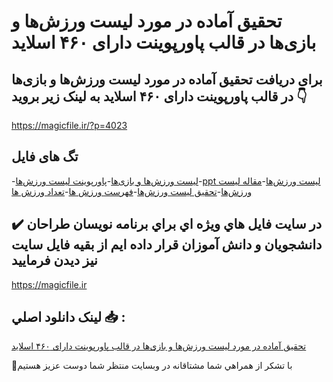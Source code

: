 # تحقیق آماده در مورد لیست ورزش‌ها و بازی‌ها در قالب پاورپوینت دارای ۴۶۰ اسلاید

## برای دریافت تحقیق آماده در مورد لیست ورزش‌ها و بازی‌ها در قالب پاورپوینت دارای ۴۶۰ اسلاید به لینک زیر بروید 👇

https://magicfile.ir/?p=4023

## تگ های فایل

-[لیست ورزش‌ها و بازی‌ها](https://magicfile.ir/product/%d8%aa%d8%ad%d9%82%db%8c%d9%82-%d9%84%db%8c%d8%b3%d8%aa-%d9%88%d8%b1%d8%b2%d8%b4%d9%87%d8%a7-%d9%88-%d8%a8%d8%a7%d8%b2%db%8c%d9%87%d8%a7-%d8%af%d8%b1-%d9%82%d8%a7%d9%84%d8%a8-%d9%be%d8%a7%d9%88%d8%b1%d9%be%d9%88%db%8c%d9%86%d8%aa/)-[پاورپوینت لیست ورزش‌ها](https://magicfile.ir/product/%d8%aa%d8%ad%d9%82%db%8c%d9%82-%d9%84%db%8c%d8%b3%d8%aa-%d9%88%d8%b1%d8%b2%d8%b4%d9%87%d8%a7-%d9%88-%d8%a8%d8%a7%d8%b2%db%8c%d9%87%d8%a7-%d8%af%d8%b1-%d9%82%d8%a7%d9%84%d8%a8-%d9%be%d8%a7%d9%88%d8%b1%d9%be%d9%88%db%8c%d9%86%d8%aa/)-[ppt لیست ورزش‌ها](https://magicfile.ir/product/%d8%aa%d8%ad%d9%82%db%8c%d9%82-%d9%84%db%8c%d8%b3%d8%aa-%d9%88%d8%b1%d8%b2%d8%b4%d9%87%d8%a7-%d9%88-%d8%a8%d8%a7%d8%b2%db%8c%d9%87%d8%a7-%d8%af%d8%b1-%d9%82%d8%a7%d9%84%d8%a8-%d9%be%d8%a7%d9%88%d8%b1%d9%be%d9%88%db%8c%d9%86%d8%aa/)-[مقاله لیست ورزش‌ها](https://magicfile.ir/product/%d8%aa%d8%ad%d9%82%db%8c%d9%82-%d9%84%db%8c%d8%b3%d8%aa-%d9%88%d8%b1%d8%b2%d8%b4%d9%87%d8%a7-%d9%88-%d8%a8%d8%a7%d8%b2%db%8c%d9%87%d8%a7-%d8%af%d8%b1-%d9%82%d8%a7%d9%84%d8%a8-%d9%be%d8%a7%d9%88%d8%b1%d9%be%d9%88%db%8c%d9%86%d8%aa/)-[تحقیق لیست ورزش‌ها](https://magicfile.ir/product/%d8%aa%d8%ad%d9%82%db%8c%d9%82-%d9%84%db%8c%d8%b3%d8%aa-%d9%88%d8%b1%d8%b2%d8%b4%d9%87%d8%a7-%d9%88-%d8%a8%d8%a7%d8%b2%db%8c%d9%87%d8%a7-%d8%af%d8%b1-%d9%82%d8%a7%d9%84%d8%a8-%d9%be%d8%a7%d9%88%d8%b1%d9%be%d9%88%db%8c%d9%86%d8%aa/)-[فهرست ورزش ها](https://magicfile.ir/product/%d8%aa%d8%ad%d9%82%db%8c%d9%82-%d9%84%db%8c%d8%b3%d8%aa-%d9%88%d8%b1%d8%b2%d8%b4%d9%87%d8%a7-%d9%88-%d8%a8%d8%a7%d8%b2%db%8c%d9%87%d8%a7-%d8%af%d8%b1-%d9%82%d8%a7%d9%84%d8%a8-%d9%be%d8%a7%d9%88%d8%b1%d9%be%d9%88%db%8c%d9%86%d8%aa/)-[تعداد ورزش ها](https://magicfile.ir/product/%d8%aa%d8%ad%d9%82%db%8c%d9%82-%d9%84%db%8c%d8%b3%d8%aa-%d9%88%d8%b1%d8%b2%d8%b4%d9%87%d8%a7-%d9%88-%d8%a8%d8%a7%d8%b2%db%8c%d9%87%d8%a7-%d8%af%d8%b1-%d9%82%d8%a7%d9%84%d8%a8-%d9%be%d8%a7%d9%88%d8%b1%d9%be%d9%88%db%8c%d9%86%d8%aa/)

## ✔️ در سايت فايل هاي ويژه اي براي برنامه نويسان طراحان دانشجويان و دانش آموزان قرار داده ايم از بقيه فايل سايت نيز ديدن فرماييد

https://magicfile.ir


## لينک دانلود اصلي 📥 :

[تحقیق آماده در مورد لیست ورزش‌ها و بازی‌ها در قالب پاورپوینت دارای ۴۶۰ اسلاید](https://magicfile.ir/product/%d8%aa%d8%ad%d9%82%db%8c%d9%82-%d9%84%db%8c%d8%b3%d8%aa-%d9%88%d8%b1%d8%b2%d8%b4%d9%87%d8%a7-%d9%88-%d8%a8%d8%a7%d8%b2%db%8c%d9%87%d8%a7-%d8%af%d8%b1-%d9%82%d8%a7%d9%84%d8%a8-%d9%be%d8%a7%d9%88%d8%b1%d9%be%d9%88%db%8c%d9%86%d8%aa/) 


🙏با تشکر از همراهي شما مشتاقانه در وبسایت منتظر شما دوست عزیز هستیم

